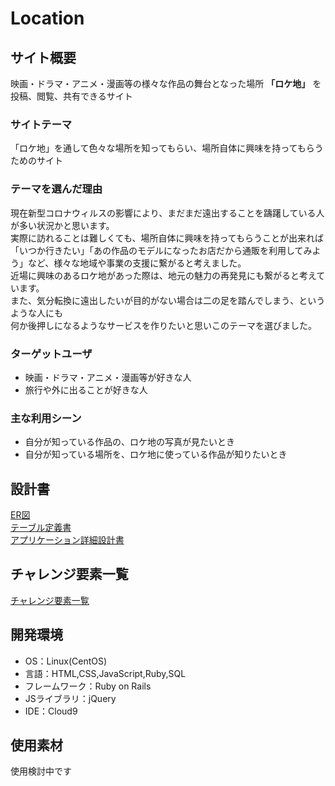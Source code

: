 # Location

## サイト概要
映画・ドラマ・アニメ・漫画等の様々な作品の舞台となった場所 **「ロケ地」** を投稿、閲覧、共有できるサイト

### サイトテーマ
「ロケ地」を通して色々な場所を知ってもらい、場所自体に興味を持ってもらうためのサイト

### テーマを選んだ理由
現在新型コロナウィルスの影響により、まだまだ遠出することを躊躇している人が多い状況かと思います。  
実際に訪れることは難しくても、場所自体に興味を持ってもらうことが出来れば  
「いつか行きたい」「あの作品のモデルになったお店だから通販を利用してみよう」など、様々な地域や事業の支援に繋がると考えました。  
近場に興味のあるロケ地があった際は、地元の魅力の再発見にも繋がると考えています。  
また、気分転換に遠出したいが目的がない場合は二の足を踏んでしまう、というような人にも  
何か後押しになるようなサービスを作りたいと思いこのテーマを選びました。

### ターゲットユーザ
- 映画・ドラマ・アニメ・漫画等が好きな人
- 旅行や外に出ることが好きな人

### 主な利用シーン
- 自分が知っている作品の、ロケ地の写真が見たいとき
- 自分が知っている場所を、ロケ地に使っている作品が知りたいとき

## 設計書
[ER図](https://app.diagrams.net/#G1vgh5Z8QphTveBhiuoIfd8OECkBQ4D89e)  
[テーブル定義書](https://docs.google.com/spreadsheets/d/1RwYNIPAZxNwp8VXF7pntxypZjhUIZ2lB3PzBegCGgvQ/edit#gid=1654934740)  
[アプリケーション詳細設計書](https://docs.google.com/spreadsheets/d/1bE9abW_1yy2yUxrXRqD8ZdYGOGqYsdVyg8wi-2wNHiQ/edit#gid=2133469642)

## チャレンジ要素一覧
[チャレンジ要素一覧](https://docs.google.com/spreadsheets/d/17IvFIKkMi4RLErT5OvFme7raXcFIY5AlUKWboC3yang/edit#gid=0)

## 開発環境
- OS：Linux(CentOS)
- 言語：HTML,CSS,JavaScript,Ruby,SQL
- フレームワーク：Ruby on Rails
- JSライブラリ：jQuery
- IDE：Cloud9

## 使用素材
使用検討中です
